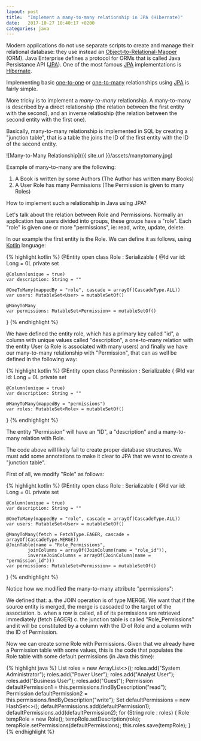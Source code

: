 ```yaml
---
layout: post
title:  "Implement a many-to-many relationship in JPA (Hibernate)"
date:   2017-10-27 10:40:17 +0200
categories: java
---
```

Modern applications do not use separate scripts to create and manage their relational database: 
they use instead an [Object-to-Relational-Mapper] (ORM). Java Enterprise defines a protocol for ORMs
that is called Java Persistance API ([JPA]). One of the most famous [JPA] implementations is [Hibernate].

Implementing basic [one-to-one] or [one-to-many] relationships using [JPA] is fairly simple.

More tricky is to implement a *many-to-many* relationship. A many-to-many is described by a direct relationship (the
relation between the first entity with the second), and an inverse relatioship (the relation between the second
entity with the first one).

Basically, many-to-many relationship is implemented in SQL by creating a "junction table", that is a table
the joins the ID of the first entity with the ID of the second entity.

![Many-to-Many Relationship]({{ site.url }}/assets/manytomany.jpg)

Example of many-to-many are the following:

1. A Book is written by some Authors (The Author has written many Books)
2. A User Role has many Permissions (The Permission is given to many Roles)

How to implement such a relationship in Java using JPA?

Let's talk about the relation between Role and Permissions. Normally an application has users divided into groups,
these groups have a "role". Each "role" is given one or more "permissions", ie: read, write, update, delete.

In our example the first entity is the Role. We can define it as follows, using [Kotlin] language:

{% highlight kotlin %}
@Entity
open class Role : Serializable
{
    @Id
    var id: Long = 0L
        private set

    @Column(unique = true)
    var description: String = ""

    @OneToMany(mappedBy = "role", cascade = arrayOf(CascadeType.ALL))
    var users: MutableSet<User> = mutableSetOf()

    @ManyToMany
    var permissions: MutableSet<Permission> = mutableSetOf()
    
}
{% endhighlight %}

We have defined the entity role, which has a primary key called "id", a column with unique values called
"description", a one-to-many relation with the entity User (a Role is associated with many users) and
finally we have our many-to-many relationship with "Permission", that can as well be defined in the following way:

{% highlight kotlin %}
@Entity
open class Permission : Serializable
{
    @Id
    var id: Long = 0L
        private set

    @Column(unique = true)
    var description: String = ""

    @ManyToMany(mappedBy = "permissions")
    var roles: MutableSet<Role> = mutableSetOf()

}
{% endhighlight %}

The entity "Permission" will have an "ID", a "description" and a many-to-many relation with Role.

The code above will likely fail to create proper database structures. We must add some annotations to make it
clear to JPA that we want to create a "junction table".

First of all, we modify "Role" as follows:

{% highlight kotlin %}
@Entity
open class Role : Serializable
{
    @Id
    var id: Long = 0L
        private set

    @Column(unique = true)
    var description: String = ""

    @OneToMany(mappedBy = "role", cascade = arrayOf(CascadeType.ALL))
    var users: MutableSet<User> = mutableSetOf()

    @ManyToMany(fetch = FetchType.EAGER, cascade = arrayOf(CascadeType.MERGE))
    @JoinTable(name = "Role_Permissions",
            joinColumns = arrayOf(JoinColumn(name = "role_id")),
            inverseJoinColumns = arrayOf(JoinColumn(name = "permission_id")))
    var permissions: MutableSet<Permission> = mutableSetOf()

}
{% endhighlight %}

Notice how we modified the many-to-many attribute "permissions":

We defined that:
a. the JOIN operation is of type MERGE. We want that if the source entity is merged, 
the merge is cascaded to the target of the association.
b. when a row is called, all of its permissions are retrieved immediately (fetch EAGER)
c. the junction table is called "Role_Permissions" and it will be constituted by
a column with the ID of Role and a column with the ID of Permission.

Now we can create some Role with Permissions. Given that we already have a Permission table
with some values, this is the code that populates the Role table with some default permissions
(in Java this time):

{% highlight java %}
List<String> roles = new ArrayList<>();
roles.add("System Administrator");
roles.add("Power User");
roles.add("Analyst User");
roles.add("Business User");
roles.add("Guest");
Permission defaultPermission1 = this.permissions.findByDescription("read");
Permission defaultPermission2 = this.permissions.findByDescription("write");
Set<Permission> defaultPermissions = new HashSet<>();
defaultPermissions.add(defaultPermission1);
defaultPermissions.add(defaultPermission2);
for (String role : roles)
{
    Role tempRole = new Role();
    tempRole.setDescription(role);
    tempRole.setPermissions(defaultPermissions);
    this.roles.save(tempRole);
}
{% endhighlight %}





[one-to-one]: http://www.objectdb.com/api/java/jpa/OneToOne
[one-to-many]: http://www.objectdb.com/api/java/jpa/OneToMany
[JPA]: https://docs.oracle.com/javaee/6/tutorial/doc/bnbpz.html
[Hibernate]: http://hibernate.org/
[Object-to-Relational-Mapper]: https://en.wikipedia.org/wiki/Object-relational_mapping
[Kotlin]: https://kotlinlang.org/
